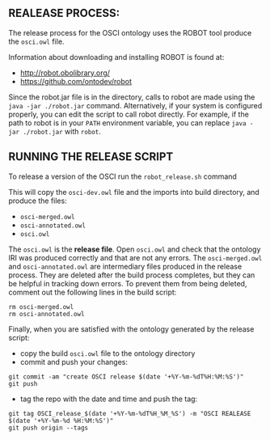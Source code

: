 ## REALEASE PROCESS:
The release process for the OSCI ontology uses the ROBOT tool produce the `osci.owl` file.

Information about downloading and installing ROBOT is found at:
- http://robot.obolibrary.org/
- https://github.com/ontodev/robot

Since the robot.jar file is in the directory, calls to robot are made using the `java -jar ./robot.jar` command.
Alternatively, if your system is configured properly, you can edit the script to call robot directly. 
For example, if the path to robot is in your `PATH` environment variable, you can replace `java -jar ./robot.jar` with `robot`.

## RUNNING THE RELEASE SCRIPT
To release a version of the OSCI run the `robot_release.sh` command

This will copy the `osci-dev.owl` file and the imports into build directory, and produce the files:

- `osci-merged.owl`
- `osci-annotated.owl`
- `osci.owl`

The `osci.owl` is the **release file**. Open `osci.owl` and check that the ontology IRI was produced correctly and that are not any errors.
The `osci-merged.owl` and `osci-annotated.owl` are intermediary files produced in the release process.
They are deleted after the build process completes, but they can be helpful in tracking down errors. 
To prevent them from being deleted, comment out the following lines in the build script:
```
rm osci-merged.owl
rm osci-annotated.owl
```

Finally, when you are satisfied with the ontology generated by the release script:

- copy the build `osci.owl` file to the ontology directory
- commit and push your changes:
```
git commit -am "create OSCI release $(date '+%Y-%m-%dT%H:%M:%S')"
git push
```
- tag the repo with the date and time and push the tag: 
```
git tag OSCI_release_$(date '+%Y-%m-%dT%H_%M_%S') -m "OSCI REALEASE $(date '+%Y-%m-%d %H:%M:%S')"
git push origin --tags
```
